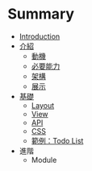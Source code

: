 # Summary

* [Introduction](README.md)
* [介紹](jie_shao.md)
   * [動機](dong_ji.md)
   * [必要能力](bi_yao_neng_li.md)
   * [架構](jia_gou.md)
   * [展示](zhan_shi.md)
* [基礎](ji_chu.md)
   * [Layout](layout.md)
   * [View](view.md)
   * [API](api.md)
   * [CSS](css.md)
   * [範例：Todo List](fan_li_ff1a_todo_list.md)
* 進階
   * Module

